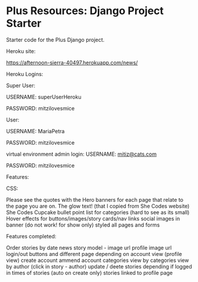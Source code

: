 # Plus Resources: Django Project Starter

Starter code for the Plus Django project.

Heroku site:

https://afternoon-sierra-40497.herokuapp.com/news/

Heroku Logins:

Super User:

USERNAME:
superUserHeroku

PASSWORD:
mitzilovesmice

User:

USERNAME:
MariaPetra

PASSWORD:
mitzilovesmice


virtual environment admin login:
USERNAME:
mitiz@cats.com

PASSWORD:
mitzilovesmice

Features:

CSS:

Please see the quotes with the Hero banners for each page that relate to the page you are on.
The glow text! (that I copied from She Codes website)
She Codes Cupcake bullet point list for categories (hard to see as its small)
Hover effects for buttons/images/story cards/nav links
social images in banner (do not work! for show only)
styled all pages and forms

Features completed:

Order stories by date
news story model - image url
profile image url
login/out buttons and different page depending on
account view (profile view)
create account
ammend account
categories
view by categories
view by author (click in story - author)
update / deete stories depending if logged in
times of stories (auto on create only)
stories linked to profile page
